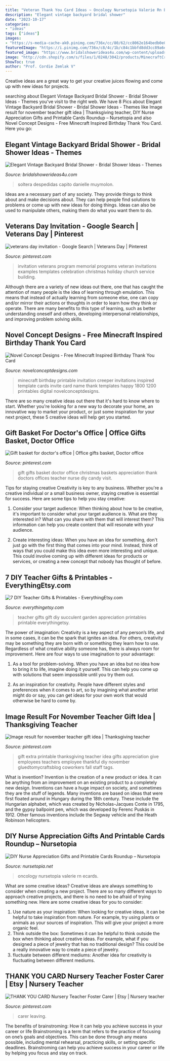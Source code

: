 ```yaml
---
title: "Veteran Thank You Card Ideas ~ Oncology Nursetopia Valerie Rn Ecards"
description: "Elegant vintage backyard bridal shower"
date: "2023-10-17"
categories:
- "ideas"
tags: ["ideas"]
images:
- "https://s-media-cache-ak0.pinimg.com/736x/cc/80/62/cc8062e164bedb0e0e8158d1c641565a.jpg"
featuredImage: "https://i.pinimg.com/736x/c8/4c/1b/c84c1bbfd8dd3cc89a6ef86832258955.jpg"
featured_image: "https://www.bridalshowerideas4u.com/wp-content/uploads/2016/04/Elegant-Vintage-Backyard-Bridal-Shower-Welcome-Sign.jpg"
image: "http://cdn.shopify.com/s/files/1/0248/3042/products/MinecraftCreeperBlank_3d1c9e4d-2b65-4765-8060-ac2d4c37f0f9_1024x1024.jpg?v=1378906933"
ShowToc: true
author: "Prof. Cordie Zemlak V"
---
```



Creative ideas are a great way to get your creative juices flowing and come up with new ideas for projects.

	

		
searching about Elegant Vintage Backyard Bridal Shower - Bridal Shower Ideas - Themes you've visit to the right web. We have 8 Pics about Elegant Vintage Backyard Bridal Shower - Bridal Shower Ideas - Themes like Image result for november teacher gift idea | Thanksgiving teacher, DIY Nurse Appreciation Gifts and Printable Cards Roundup – Nursetopia and also Novel Concept Designs - Free Minecraft Inspired Birthday Thank You Card. Here you go:
		
    
## Elegant Vintage Backyard Bridal Shower - Bridal Shower Ideas - Themes

<img loading=lazy src="https://www.bridalshowerideas4u.com/wp-content/uploads/2016/04/Elegant-Vintage-Backyard-Bridal-Shower-Welcome-Sign.jpg" onerror="this.onerror=null;this.src='https://tse3.mm.bing.net/th?id=OIP.n7-Pj7kYoTVc-HyaiHV8cQHaLI&amp;pid=15.1';" alt="Elegant Vintage Backyard Bridal Shower - Bridal Shower Ideas - Themes">

_Source: bridalshowerideas4u.com_

>soltera despedidas capito danielle muymolon. 

	

Ideas are a necessary part of any society. They provide things to think about and make decisions about. They can help people find solutions to problems or come up with new ideas for doing things. Ideas can also be used to manipulate others, making them do what you want them to do.

    
## Veterans Day Invitation - Google Search | Veterans Day | Pinterest

<img loading=lazy src="https://s-media-cache-ak0.pinimg.com/736x/cc/80/62/cc8062e164bedb0e0e8158d1c641565a.jpg" onerror="this.onerror=null;this.src='https://tse4.mm.bing.net/th?id=OIP.WL3FyAorEljHfiO8BQXHhgHaLH&amp;pid=15.1';" alt="veterans day invitation - Google Search | Veterans Day | Pinterest">

_Source: pinterest.com_

>invitation veterans program memorial programs veteran invitations examples templates celebration christmas holiday church service building. 

	

Although there are a variety of new ideas out there, one that has caught the attention of many people is the idea of learning through emulation. This means that instead of actually learning from someone else, one can copy and/or mirror their actions or thoughts in order to learn how they think or operate. There are many benefits to this type of learning, such as better understanding oneself and others, developing interpersonal relationships, and improving problem solving skills.

    
## Novel Concept Designs - Free Minecraft Inspired Birthday Thank You Card

<img loading=lazy src="http://cdn.shopify.com/s/files/1/0248/3042/products/MinecraftCreeperBlank_3d1c9e4d-2b65-4765-8060-ac2d4c37f0f9_1024x1024.jpg?v=1378906933" onerror="this.onerror=null;this.src='https://tse3.mm.bing.net/th?id=OIP.jGlac1f5UmN7tT72RNXyVQHaE8&amp;pid=15.1';" alt="Novel Concept Designs - Free Minecraft Inspired Birthday Thank You Card">

_Source: novelconceptdesigns.com_

>minecraft birthday printable invitation creeper invitations inspired template cards invite card name thank templates happy 1800 1200 printables digital novelconceptdesigns. 

	

There are so many creative ideas out there that it's hard to know where to start. Whether you're looking for a new way to decorate your home, an innovative way to market your product, or just some inspiration for your next project, these 5 creative ideas will help get you started.

    
## Gift Basket For Doctor&#039;s Office | Office Gifts Basket, Doctor Office

<img loading=lazy src="https://i.pinimg.com/736x/8d/8e/d7/8d8ed74b1dabccd21c989a2d34a64b29--nurse-gifts-teacher-gifts.jpg" onerror="this.onerror=null;this.src='https://tse3.mm.bing.net/th?id=OIP.cxP-HehwbeXRfXg0EH92jAHaJ4&amp;pid=15.1';" alt="Gift basket for doctor&#039;s office | Office gifts basket, Doctor office">

_Source: pinterest.com_

>gift gifts basket doctor office christmas baskets appreciation thank doctors offices teacher nurse diy candy visit. 

	

Tips for staying creative
Creativity is key to any business. Whether you're a creative individual or a small business owner, staying creative is essential for success. Here are some tips to help you stay creative: 
1. Consider your target audience: When thinking about how to be creative, it's important to consider what your target audience is. What are they interested in? What can you share with them that will interest them? This information can help you create content that will resonate with your audience. 

2. Create interesting ideas: When you have an idea for something, don't just go with the first thing that comes into your mind. Instead, think of ways that you could make this idea even more interesting and unique. This could involve coming up with different ideas for products or services, or creating a new concept that nobody has thought of before. 


    
## 7 DIY Teacher Gifts &amp; Printables - EverythingEtsy.com

<img loading=lazy src="https://www.everythingetsy.com/wp-content/uploads/2015/05/Succulent-Garden-Teacher-Gift.png" onerror="this.onerror=null;this.src='https://tse3.mm.bing.net/th?id=OIP.gUQYLuhxIvse4KsX-72G5gHaLM&amp;pid=15.1';" alt="7 DIY Teacher Gifts &amp; Printables - EverythingEtsy.com">

_Source: everythingetsy.com_

>teacher gifts gift diy succulent garden appreciation printables printable everythingetsy. 

	

The power of imagination:
Creativity is a key aspect of any person’s life, and in some cases, it can be the spark that ignites an idea. For others, creativity may be something they are born with or something they learn how to use. Regardless of what creative ability someone has, there is always room for improvement. Here are four ways to use imagination to your advantage: 
1. As a tool for problem-solving. When you have an idea but no idea how to bring it to life, imagine doing it yourself. This can help you come up with solutions that seem impossible until you try them out.

2. As an inspiration for creativity. People have different styles and preferences when it comes to art, so by imagining what another artist might do or say, you can get ideas for your own work that would otherwise be hard to come by.

    
## Image Result For November Teacher Gift Idea | Thanksgiving Teacher

<img loading=lazy src="https://i.pinimg.com/736x/c8/4c/1b/c84c1bbfd8dd3cc89a6ef86832258955.jpg" onerror="this.onerror=null;this.src='https://tse2.mm.bing.net/th?id=OIP.pAS9HIiSHVWXYyok-5maSgHaLH&amp;pid=15.1';" alt="Image result for november teacher gift idea | Thanksgiving teacher">

_Source: pinterest.com_

>gift extra printable thanksgiving teacher idea gifts appreciation give employees teachers employee thankful diy november gluedtomycraftsblog coworkers fall staff tags. 

	

What is invention?
Invention is the creation of a new product or idea. It can be anything from an improvement on an existing product to a completely new design. Inventions can have a huge impact on society, and sometimes they are the stuff of legends.
Many inventions are based on ideas that were first floated around in Hungary during the 18th century. These include the Hungarian alphabet, which was created by Nicholas-Jacques Conte in 1795, and the gypsy ballpoint pen, which was developed by Ferenc Puskás in 1912. Other famous inventions include the Segway vehicle and the Heath Robinson helicopters.

    
## DIY Nurse Appreciation Gifts And Printable Cards Roundup – Nursetopia

<img loading=lazy src="https://nursetopia.net/wp-content/uploads/2012/04/NurseCard1-733x1024.png" onerror="this.onerror=null;this.src='https://tse4.mm.bing.net/th?id=OIP.AHU6gegFPOkqOVi-2rXXVAHaKW&amp;pid=15.1';" alt="DIY Nurse Appreciation Gifts and Printable Cards Roundup – Nursetopia">

_Source: nursetopia.net_

>oncology nursetopia valerie rn ecards. 

	

What are some creative ideas?
Creative ideas are always something to consider when creating a new project. There are so many different ways to approach creative projects, and there is no need to be afraid of trying something new. Here are some creative ideas for you to consider: 
1. Use nature as your inspiration: When looking for creative ideas, it can be helpful to take inspiration from nature. For example, try using plants or animals as your sources of inspiration. This will give your project a more organic feel. 
2. Think outside the box: Sometimes it can be helpful to think outside the box when thinking about creative ideas. For example, what if you designed a piece of jewelry that has no traditional design? This could be a really innovative way to create a piece of jewelry. 
3. fluctuate between different mediums: Another idea for creativity is fluctuating between different mediums.

    
## THANK YOU CARD Nursery Teacher Foster Carer | Etsy | Nursery Teacher

<img loading=lazy src="https://i.pinimg.com/736x/39/e3/fc/39e3fc6ed7890fbc2cffd3aa0b1ca434.jpg" onerror="this.onerror=null;this.src='https://tse2.mm.bing.net/th?id=OIP.-hpC68U62MF3KjdNPrTMVwHaJ3&amp;pid=15.1';" alt="THANK YOU CARD Nursery Teacher Foster Carer | Etsy | Nursery teacher">

_Source: pinterest.com_

>carer leaving. 

	

The benefits of brainstroming: How it can help you achieve success in your career or life
Brainstroming is a term that refers to the practice of focusing on one’s goals and objectives. This can be done through any means possible, including mental rehearsal, practicing skills, or setting specific deadlines. Brainstroming can help you achieve success in your career or life by helping you focus and stay on track.

